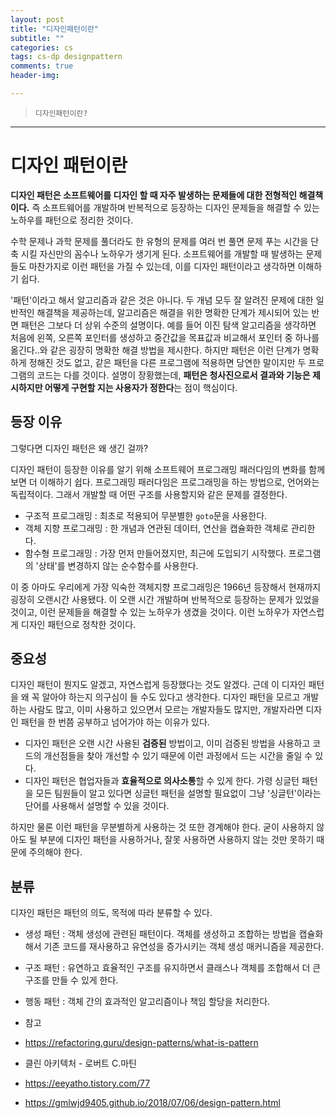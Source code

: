 ```yaml
---  
layout: post  
title: "디자인패턴이란"  
subtitle: ""  
categories: cs
tags: cs-dp designpattern
comments: true  
header-img: 

---  
```

  
> `디자인패턴이란?`  

---
# 디자인 패턴이란

**디자인 패턴은 소프트웨어를 디자인 할 때 자주 발생하는 문제들에 대한 전형적인 해결책이다.** 즉 소프트웨어를 개발하며 반복적으로 등장하는 디자인 문제들을 해결할 수 있는 노하우를 패턴으로 정리한 것이다. 

수학 문제나 과학 문제를 풀더라도 한 유형의 문제를 여러 번 풀면 문제 푸는 시간을 단축 시킬 자신만의 꼼수나 노하우가 생기게 된다. 소프트웨어를 개발할 때 발생하는 문제들도 마찬가지로 이런 패턴을 가질 수 있는데, 이를 디자인 패턴이라고 생각하면 이해하기 쉽다.

'패턴'이라고 해서 알고리즘과 같은 것은 아니다. 두 개념 모두 잘 알려진 문제에 대한 일반적인 해결책을 제공하는데, 알고리즘은 해결을 위한 명확한 단계가 제시되어 있는 반면 패턴은 그보다 더 상위 수준의 설명이다. 예를 들어 이진 탐색 알고리즘을 생각하면 처음에 왼쪽, 오른쪽 포인터를 생성하고 중간값을 목표값과 비교해서 포인터 중 하나를 옮긴다..와 같은 굉장히 명확한 해결 방법을 제시한다. 하지만 패턴은 이런 단계가 명확하게 정해진 것도 없고, 같은 패턴을 다른 프로그램에 적용하면 당연한 말이지만 두 프로그램의 코드는 다를 것이다. 설명이 장황했는데, **패턴은 청사진으로서 결과와 기능은 제시하지만 어떻게 구현할 지는 사용자가 정한다**는 점이 핵심이다.

## 등장 이유

그렇다면 디자인 패턴은 왜 생긴 걸까?

디자인 패턴이 등장한 이유를 알기 위해 소프트웨어 프로그래밍 패러다임의 변화를 함께 보면 더 이해하기 쉽다. 프로그래밍 패러다임은 프로그래밍을 하는 방법으로, 언어와는 독립적이다. 그래서 개발할 때 어떤 구조를 사용할지와 같은 문제를 결정한다.  

* 구조적 프로그래밍 : 최초로 적용되어 무분별한 `goto`문을 사용한다.
* 객체 지향 프로그래밍 : 한 개념과 연관된 데이터, 연산을 캡슐화한 객체로 관리한다.
* 함수형 프로그래밍 : 가장 먼저 만들어졌지만, 최근에 도입되기 시작했다. 프로그램의 '상태'를 변경하지 않는 순수함수를 사용한다.

이 중 아마도 우리에게 가장 익숙한 객체지향 프로그래밍은 1966년 등장해서 현재까지 굉장히 오랜시간 사용됐다. 이 오랜 시간 개발하며 반복적으로 등장하는 문제가 있었을 것이고, 이런 문제들을 해결할 수 있는 노하우가 생겼을 것이다. 이런 노하우가 자연스럽게 디자인 패턴으로 정착한 것이다. 

## 중요성

디자인 패턴이 뭔지도 알겠고, 자연스럽게 등장했다는 것도 알겠다. 근데 이 디자인 패턴을 왜 꼭 알아야 하는지 의구심이 들 수도 있다고 생각한다. 디자인 패턴을 모르고 개발하는 사람도 많고, 이미 사용하고 있으면서 모르는 개발자들도 많지만, 개발자라면 디자인 패턴을 한 번쯤 공부하고 넘어가야 하는 이유가 있다.

* 디자인 패턴은 오랜 시간 사용된 **검증된** 방법이고, 이미 검증된 방법을 사용하고 코드의 개선점들을 찾아 개선할 수 있기 때문에 이런 과정에서 드는 시간을 줄일 수 있다. 
* 디자인 패턴은 협업자들과 **효율적으로 의사소통**할 수 있게 한다. 가령 싱글턴 패턴을 모든 팀원들이 알고 있다면 싱글턴 패턴을 설명할 필요없이 그냥 '싱글턴'이라는 단어를 사용해서 설명할 수 있을 것이다. 

하지만 물론 이런 패턴을 무분별하게 사용하는 것 또한 경계해야 한다. 굳이 사용하지 않아도 될 부분에 디자인 패턴을 사용하거나, 잘못 사용하면 사용하지 않는 것만 못하기 때문에 주의해야 한다.

## 분류

디자인 패턴은 패턴의 의도, 목적에 따라 분류할 수 있다. 

* 생성 패턴 : 객체 생성에 관련된 패턴이다. 객체를 생성하고 조합하는 방법을 캡슐화해서 기존 코드를 재사용하고 유연성을 증가시키는 객체 생성 매커니즘을 제공한다.
* 구조 패턴 : 유연하고 효율적인 구조를 유지하면서 클래스나 객체를 조합해서 더 큰 구조를 만들 수 있게 한다.
* 행동 패턴 : 객체 간의 효과적인 알고리즘이나 책임 할당을 처리한다.  


* 참고
* https://refactoring.guru/design-patterns/what-is-pattern
* 클린 아키텍처 - 로버트 C.마틴
* https://eeyatho.tistory.com/77
* https://gmlwjd9405.github.io/2018/07/06/design-pattern.html
